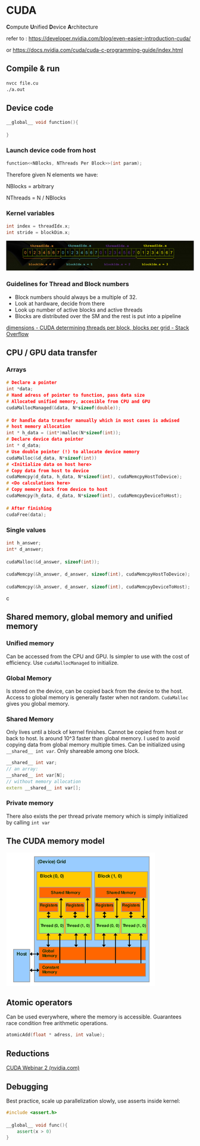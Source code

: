 # CUDA

**C**ompute **U**nified **D**evice **A**rchitecture

refer to : https://developer.nvidia.com/blog/even-easier-introduction-cuda/

or https://docs.nvidia.com/cuda/cuda-c-programming-guide/index.html

## Compile & run

````bash
nvcc file.cu
./a.out
````

## Device code

````c++
__global__ void function(){
	
}
````

### Launch device code from host

````c++
function<<NBlocks, NThreads Per Block>>(int param);
````

Therefore given N elements we have:

NBlocks = arbitrary

NThreads = N / NBlocks

### Kernel variables

````c++
int index = threadIdx.x;
int stride = blockDim.x;
````

![Cuda Memory model](../img/cuda_blocks_threads.png "Cuda Memory Model")

### Guidelines for Thread and Block numbers

- Block numbers should always be a multiple of 32.
- Look at hardware, decide from there
- Look up number of active blocks and active threads
- Blocks are distributed over the SM and the rest is put into a pipeline

[dimensions - CUDA determining threads per block, blocks per grid - Stack Overflow](https://stackoverflow.com/questions/4391162/cuda-determining-threads-per-block-blocks-per-grid)

## CPU / GPU data transfer

### Arrays

````c++
# Declare a pointer
int *data;
# Hand adress of pointer to function, pass data size
# Allocated unified memory, accesible from CPU and GPU
cudaMallocManaged(&data, N*sizeof(double));

# Or handle data transfer manually which in most cases is adwised
# host memory allocation
int * h_data = (int*)malloc(N*sizeof(int));
# Declare device data pointer
int * d_data;
# Use double pointer (!) to allocate device memory
cudaMalloc(&d_data, N*sizeof(int))
# <Initialize data on host here>
# Copy data from host to device
cudaMemcpy(d_data, h_data, N*sizeof(int), cudaMemcpyHostToDevice);
# <Do calculations here>
# Copy memory back from device to host
cudaMemcpy(h_data, d_data, N*sizeof(int), cudaMemcpyDeviceToHost);

# After finishing
cudaFree(data);
````

### Single values

````c++
int h_answer;
int* d_answer;

cudaMalloc(&d_answer, sizeof(int));

cudaMemcpy(&h_answer, d_answer, sizeof(int), cudaMemcpyHostToDevice); 

cudaMemcpy(&h_answer, d_answer, sizeof(int), cudaMemcpyDeviceToHost); 
````

c

## Shared memory, global memory and unified memory

### Unified memory

Can be accessed from the CPU and GPU. Is simpler to use with the cost of efficiency. Use ``cudaMallocManaged`` to initialize. 

### Global Memory

Is stored on the device, can be copied back from the device to the host. Access to global memory is generally faster when not random. ``CudaMalloc`` gives you global memory.

### Shared Memory

Only lives until a block of kernel finishes. Cannot be copied from host or back to host. Is around 10^3 faster than global memory. I used to avoid copying data from global memory multiple times. Can be initialized using ``__shared__ int var``. Only shareable among one block.

```c++
__shared__ int var;
// an array:
__shared__ int var[N];
// without memory allocation
extern __shared__ int var[];
```



### Private memory

There also exists the per thread private memory which is simply initialized by calling ``int var``

## The CUDA memory model

![Cuda Memory model](../img/cuda_memory.png "Cuda Memory Model")

## Atomic operators

Can be used everywhere, where the memory is accessible. Guarantees race condition free arithmetic operations.

````c++
atomicAdd(float * adress, int value);
````

## Reductions

[CUDA Webinar 2 (nvidia.com)](https://developer.download.nvidia.com/assets/cuda/files/reduction.pdf)

## Debugging

Best practice, scale up parallelization slowly, use asserts inside kernel:

````c++
#include <assert.h>

__global__ void func(){
    assert(x > 0)
}
````





